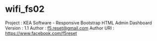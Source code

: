 # wifi_fs02
Project     : KEA Software - Responsive Bootstrap HTML Admin Dashboard
Version     : 1.1
Author      : f5.reset@gmail.com
Author URI  : https://www.facebook.com/f5reset